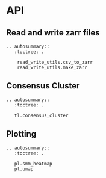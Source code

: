 # API

## Read and write zarr files

```{eval-rst}
.. autosummary::
   :toctree: .

    read_write_utils.csv_to_zarr
    read_write_utils.make_zarr
```

## Consensus Cluster

```{eval-rst}
.. autosummary::
   :toctree: .

   tl.consensus_cluster
```

## Plotting

```{eval-rst}
.. autosummary::
   :toctree: .

   pl.smm_heatmap
   pl.umap
```

